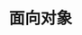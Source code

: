 ---
title: 面向对象
icon: oop
dir:
  order: 1
  collapsible: false
index: false
article: false
timeline: false
---